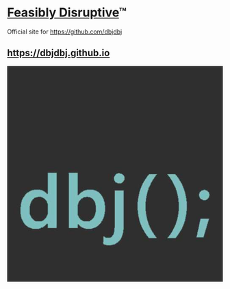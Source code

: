 
# [Feasibly Disruptive](http://dbjdbj.github.io/)&trade;

Official site for https://github.com/dbjdbj

## https://dbjdbj.github.io 

![logo](img/dbj-systems-simple-icon.jpg)

